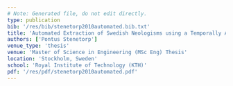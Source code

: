 ```yaml
---
# Note: Generated file, do not edit directly.
type: publication
bib: '/res/bib/stenetorp2010automated.bib.txt'
title: 'Automated Extraction of Swedish Neologisms using a Temporally Annotated Corpus'
authors: ['Pontus Stenetorp']
venue_type: 'thesis'
venue: 'Master of Science in Engineering (MSc Eng) Thesis'
location: 'Stockholm, Sweden'
school: 'Royal Institute of Technology (KTH)'
pdf: '/res/pdf/stenetorp2010automated.pdf'
---
```

